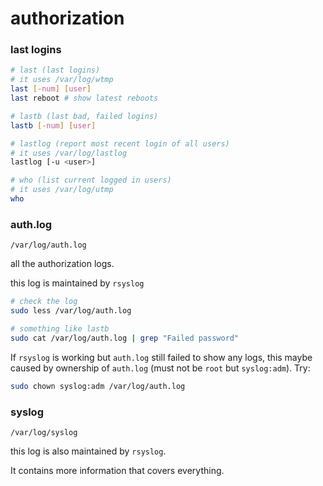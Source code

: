 # authorization



### last logins

```bash
# last (last logins)
# it uses /var/log/wtmp
last [-num] [user]
last reboot # show latest reboots

# lastb (last bad, failed logins)
lastb [-num] [user]

# lastlog (report most recent login of all users)
# it uses /var/log/lastlog
lastlog [-u <user>]

# who (list current logged in users)
# it uses /var/log/utmp
who
```



### auth.log

`/var/log/auth.log`

all the authorization logs.

this log is maintained by `rsyslog`

```bash
# check the log
sudo less /var/log/auth.log

# something like lastb
sudo cat /var/log/auth.log | grep "Failed password"
```



If `rsyslog` is working but `auth.log` still failed to show any logs, this maybe caused by ownership of `auth.log` (must not be `root` but `syslog:adm`). Try:

```bash
sudo chown syslog:adm /var/log/auth.log
```





### syslog

`/var/log/syslog`

this log is also maintained by `rsyslog`. 

It contains more information that covers everything.

